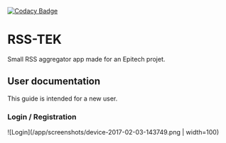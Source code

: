 [![Codacy Badge](https://api.codacy.com/project/badge/Grade/cf19648f0b414b538f2bbcafab4a4b16)](https://www.codacy.com/app/fabredthunder/rss-tek?utm_source=github.com&amp;utm_medium=referral&amp;utm_content=fabredthunder/rss-tek&amp;utm_campaign=Badge_Grade)

# RSS-TEK

Small RSS aggregator app made for an Epitech projet.

## User documentation

This guide is intended for a new user.

### Login / Registration

![Login](/app/screenshots/device-2017-02-03-143749.png | width=100)
